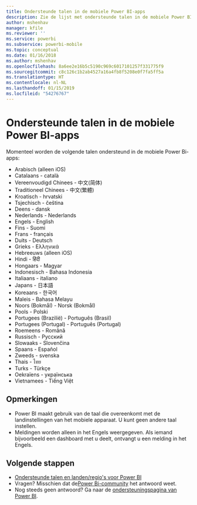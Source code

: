 ```yaml
---
title: Ondersteunde talen in de mobiele Power BI-apps
description: Zie de lijst met ondersteunde talen in de mobiele Power BI-apps.
author: mshenhav
manager: kfile
ms.reviewer: ''
ms.service: powerbi
ms.subservice: powerbi-mobile
ms.topic: conceptual
ms.date: 01/16/2018
ms.author: mshenhav
ms.openlocfilehash: 8a6ee2e16b5c5190c969c6017101257f331775f9
ms.sourcegitcommit: c8c126c1b2ab4527a16a4fb8f5208e0f7fa5ff5a
ms.translationtype: HT
ms.contentlocale: nl-NL
ms.lasthandoff: 01/15/2019
ms.locfileid: "54276767"
---
```

# <a name="supported-languages-in-the-power-bi-mobile-apps"></a>Ondersteunde talen in de mobiele Power BI-apps
Momenteel worden de volgende talen ondersteund in de mobiele Power Bi-apps:

* Arabisch (alleen iOS)
* Catalaans - català
* Vereenvoudigd Chinees - 中文(简体)
* Traditioneel Chinees - 中文(繁體)
* Kroatisch - hrvatski
* Tsjechisch - čeština
* Deens - dansk
* Nederlands - Nederlands
* Engels - English
* Fins - Suomi
* Frans - français
* Duits - Deutsch
* Grieks - Ελληνικά
* Hebreeuws (alleen iOS)
* Hindi - हिंदी
* Hongaars - Magyar
* Indonesisch - Bahasa Indonesia
* Italiaans - italiano
* Japans - 日本語
* Koreaans - 한국어
* Maleis - Bahasa Melayu
* Noors (Bokmål) - Norsk (Bokmål)
* Pools - Polski
* Portugees (Brazilië) - Português (Brasil)
* Portugees (Portugal) - Português (Portugal)
* Roemeens - Română
* Russisch - Русский
* Slowaaks - Slovenčina
* Spaans - Español
* Zweeds - svenska
* Thais - ไทย
* Turks - Türkçe
* Oekraïens - українська
* Vietnamees - Tiếng Việt

## <a name="notes"></a>Opmerkingen
* Power BI maakt gebruik van de taal die overeenkomt met de landinstellingen van het mobiele apparaat. U kunt geen andere taal instellen.
* Meldingen worden alleen in het Engels weergegeven. Als iemand bijvoorbeeld een dashboard met u deelt, ontvangt u een melding in het Engels. 

## <a name="next-steps"></a>Volgende stappen
* [Ondersteunde talen en landen/regio's voor Power BI](../../supported-languages-countries-regions.md)
* Vragen? Misschien dat de[Power Bi-community](http://community.powerbi.com/) het antwoord weet.
* Nog steeds geen antwoord? Ga naar de [ondersteuningspagina van Power BI](https://powerbi.microsoft.com/support/).

